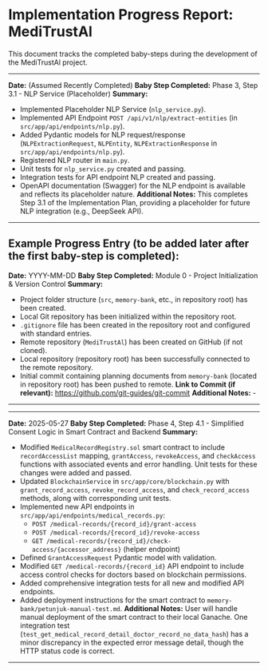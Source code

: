 # Implementation Progress Report: MediTrustAl

This document tracks the completed baby-steps during the development of the MediTrustAl project.

---

**Date:** (Assumed Recently Completed)
**Baby Step Completed:** Phase 3, Step 3.1 - NLP Service (Placeholder)
**Summary:**
*   Implemented Placeholder NLP Service (`nlp_service.py`).
*   Implemented API Endpoint `POST /api/v1/nlp/extract-entities` (in `src/app/api/endpoints/nlp.py`).
*   Added Pydantic models for NLP request/response (`NLPExtractionRequest`, `NLPEntity`, `NLPExtractionResponse` in `src/app/api/endpoints/nlp.py`).
*   Registered NLP router in `main.py`.
*   Unit tests for `nlp_service.py` created and passing.
*   Integration tests for API endpoint NLP created and passing.
*   OpenAPI documentation (Swagger) for the NLP endpoint is available and reflects its placeholder nature.
**Additional Notes:** This completes Step 3.1 of the Implementation Plan, providing a placeholder for future NLP integration (e.g., DeepSeek API).
---

Example Progress Entry (to be added later after the first baby-step is completed):
---

**Date:** YYYY-MM-DD
**Baby Step Completed:** Module 0 - Project Initialization & Version Control
**Summary:**
* Project folder structure (`src`, `memory-bank`, etc., in repository root) has been created.
* Local Git repository has been initialized within the repository root.
* `.gitignore` file has been created in the repository root and configured with standard entries.
* Remote repository (`MediTrustAl`) has been created on GitHub (if not cloned).
* Local repository (repository root) has been successfully connected to the remote repository.
* Initial commit containing planning documents from `memory-bank` (located in repository root) has been pushed to remote.
**Link to Commit (if relevant):** https://github.com/git-guides/git-commit
**Additional Notes:** -
---
---
**Date:** 2025-05-27
**Baby Step Completed:** Phase 4, Step 4.1 - Simplified Consent Logic in Smart Contract and Backend
**Summary:**
*   Modified `MedicalRecordRegistry.sol` smart contract to include `recordAccessList` mapping, `grantAccess`, `revokeAccess`, and `checkAccess` functions with associated events and error handling. Unit tests for these changes were added and passed.
*   Updated `BlockchainService` in `src/app/core/blockchain.py` with `grant_record_access`, `revoke_record_access`, and `check_record_access` methods, along with corresponding unit tests.
*   Implemented new API endpoints in `src/app/api/endpoints/medical_records.py`:
    *   `POST /medical-records/{record_id}/grant-access`
    *   `POST /medical-records/{record_id}/revoke-access`
    *   `GET /medical-records/{record_id}/check-access/{accessor_address}` (helper endpoint)
*   Defined `GrantAccessRequest` Pydantic model with validation.
*   Modified `GET /medical-records/{record_id}` API endpoint to include access control checks for doctors based on blockchain permissions.
*   Added comprehensive integration tests for all new and modified API endpoints.
*   Added deployment instructions for the smart contract to `memory-bank/petunjuk-manual-test.md`.
**Additional Notes:** User will handle manual deployment of the smart contract to their local Ganache. One integration test (`test_get_medical_record_detail_doctor_record_no_data_hash`) has a minor discrepancy in the expected error message detail, though the HTTP status code is correct.
---